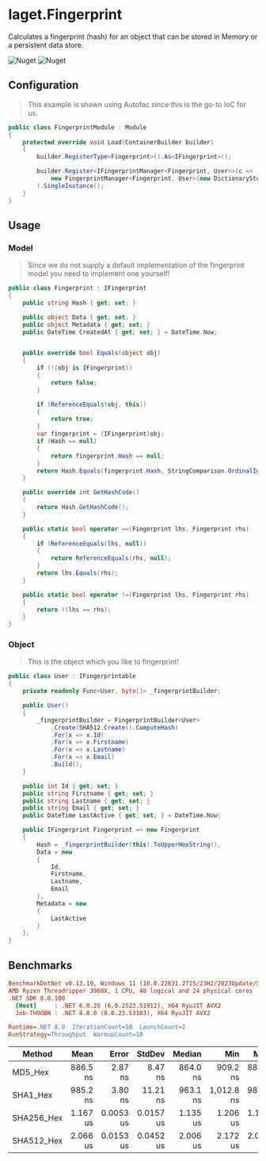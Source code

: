 ﻿# laget.Fingerprint
Calculates a fingerprint (hash) for an object that can be stored in Memory or a persistent data store.

![Nuget](https://img.shields.io/nuget/v/laget.Fingerprint)
![Nuget](https://img.shields.io/nuget/dt/laget.Fingerprint)

## Configuration
> This example is shown using Autofac since this is the go-to IoC for us.
```c#
public class FingerprintModule : Module
{
    protected override void Load(ContainerBuilder builder)
    {
        builder.RegisterType<Fingerprint>().As<IFingerprint>();

        builder.Register<IFingerprintManager<Fingerprint, User>>(c =>
            new FingerprintManager<Fingerprint, User>(new DictionaryStore<Fingerprint>())
        ).SingleInstance();
    }
}
```

## Usage
### Model
> Since we do not supply a default implementation of the fingerprint model you need to implement one yourself!
```c#
public class Fingerprint : IFingerprint
{
    public string Hash { get; set; }

    public object Data { get; set; }
    public object Metadata { get; set; }
    public DateTime CreatedAt { get; set; } = DateTime.Now;


    public override bool Equals(object obj)
    {
        if (!(obj is IFingerprint))
        {
            return false;
        }

        if (ReferenceEquals(obj, this))
        {
            return true;
        }
        var fingerprint = (IFingerprint)obj;
        if (Hash == null)
        {
            return fingerprint.Hash == null;
        }
        return Hash.Equals(fingerprint.Hash, StringComparison.OrdinalIgnoreCase);
    }

    public override int GetHashCode()
    {
        return Hash.GetHashCode();
    }

    public static bool operator ==(Fingerprint lhs, Fingerprint rhs)
    {
        if (ReferenceEquals(lhs, null))
        {
            return ReferenceEquals(rhs, null);
        }
        return lhs.Equals(rhs);
    }

    public static bool operator !=(Fingerprint lhs, Fingerprint rhs)
    {
        return !(lhs == rhs);
    }
}
```

### Object
> This is the object which you like to fingerprint!
```c#
public class User : IFingerprintable
{
    private readonly Func<User, byte[]> _fingerprintBuilder;

    public User()
    {
        _fingerprintBuilder = FingerprintBuilder<User>
            .Create(SHA512.Create().ComputeHash)
            .For(x => x.Id)
            .For(x => x.Firstname)
            .For(x => x.Lastname)
            .For(x => x.Email)
            .Build();
    }

    public int Id { get; set; }
    public string Firstname { get; set; }
    public string Lastname { get; set; }
    public string Email { get; set; }
    public DateTime LastActive { get; set; } = DateTime.Now;

    public IFingerprint Fingerprint => new Fingerprint
    {
        Hash = _fingerprintBuilder(this).ToUpperHexString(),
        Data = new
        {
            Id,
            Firstname,
            Lastname,
            Email
        },
        Metadata = new
        {
            LastActive
        }
    };
}
```

## Benchmarks
```ini
BenchmarkDotNet v0.13.10, Windows 11 (10.0.22631.2715/23H2/2023Update/SunValley3)
AMD Ryzen Threadripper 3960X, 1 CPU, 48 logical and 24 physical cores
.NET SDK 8.0.100
  [Host]     : .NET 6.0.25 (6.0.2523.51912), X64 RyuJIT AVX2
  Job-THOOBN : .NET 8.0.0 (8.0.23.53103), X64 RyuJIT AVX2

Runtime=.NET 8.0  IterationCount=50  LaunchCount=2
RunStrategy=Throughput  WarmupCount=10
```

|              Method |     Mean |     Error |    StdDev |   Median |      Min |      Max |
|-------------------- |---------:|----------:|----------:|---------:|---------:|---------:|
| MD5_Hex | 886.5 ns | 2.87 ns | 8.47 ns | 864.0 ns | 909.2 ns | 886.9 ns |
| SHA1_Hex | 985.2 ns | 3.80 ns | 11.21 ns | 963.1 ns | 1,012.8 ns | 986.1 ns |
| SHA256_Hex | 1.167 us | 0.0053 us | 0.0157 us | 1.135 us | 1.206 us | 1.168 us |
| SHA512_Hex | 2.066 us | 0.0153 us | 0.0452 us | 2.006 us | 2.172 us | 2.054 us |